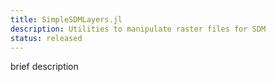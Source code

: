 ```yaml
---
title: SimpleSDMLayers.jl
description: Utilities to manipulate raster files for SDM
status: released
---
```


brief description
